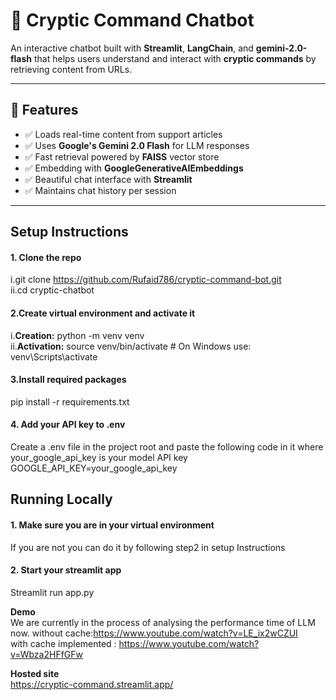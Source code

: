 # 💬 Cryptic Command Chatbot

An interactive chatbot built with **Streamlit**, **LangChain**, and **gemini-2.0-flash** that helps users understand and interact with **cryptic commands** by retrieving content from URLs.

---

## 🚀 Features

- ✅ Loads real-time content from support articles
- ✅ Uses **Google's Gemini 2.0 Flash** for LLM responses
- ✅ Fast retrieval powered by **FAISS** vector store
- ✅ Embedding with **GoogleGenerativeAIEmbeddings**
- ✅ Beautiful chat interface with **Streamlit**
- ✅ Maintains chat history per session

---

## Setup Instructions

####  1. Clone the repo
i.git clone https://github.com/Rufaid786/cryptic-command-bot.git <br>
ii.cd cryptic-chatbot

####  2.Create virtual environment and activate it
i.**Creation:** python -m venv venv <br>
ii.**Activation:** source venv/bin/activate       # On Windows use: venv\Scripts\activate

####  3.Install required packages
pip install -r requirements.txt

####  4. Add your API key to .env
Create a .env file in the project root and paste the following code in it where your_google_api_key is your model API key  <br>
GOOGLE_API_KEY=your_google_api_key



## Running Locally

####  1. Make sure you are in your virtual environment
If you are not you can do it by following step2 in setup Instructions

####  2. Start your streamlit app
Streamlit run app.py


**Demo**  <br>
We are  currently in the process of analysing the performance time of LLM now.
without cache:https://www.youtube.com/watch?v=LE_ix2wCZUI <br>
with cache implemented : https://www.youtube.com/watch?v=Wbza2HFfGFw


**Hosted site**  <br>
https://cryptic-command.streamlit.app/
